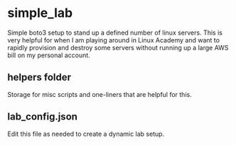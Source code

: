 # simple_lab
Simple boto3 setup to stand up a defined number of linux servers. This is very helpful for when I am playing around in Linux Academy and want to rapidly provision and destroy some servers without running up a large AWS bill on my personal account.

## helpers folder
Storage for misc scripts and one-liners that are helpful for this.

## lab_config.json
Edit this file as needed to create a dynamic lab setup.
